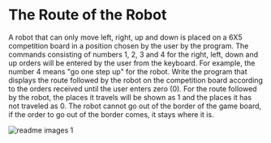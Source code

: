 # The Route of the Robot
 A robot that can only move left, right, up and down is placed on a 6X5 competition board in a position chosen by the user by the program. The commands consisting of numbers 1, 2, 3 and 4 for the right, left, down and up orders will be entered by the user from the keyboard. For example, the number 4 means "go one step up" for the robot. Write the program that displays the route followed by the robot on the competition board according to the orders received until the user enters zero (0). For the route followed by the robot, the places it travels will be shown as 1 and the places it has not traveled as 0. The robot cannot go out of the border of the game board, if the order to go out of the border comes, it stays where it is.

![readme images 1](https://user-images.githubusercontent.com/88210656/227034013-1603509a-6929-4b2c-aeff-ace7dfbc2948.png)
